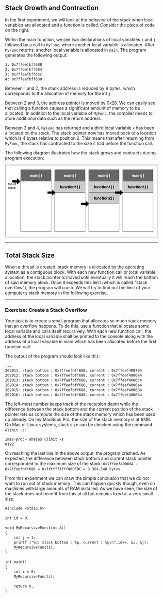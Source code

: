 ## Stack Growth and Contraction

In the first experiment, we will look at the behavior of the stack when local variables are allocated and a function is called. Consider the piece of code on the right.

Within the main function, we see two declarations of local variables `i` and `j` followed by a call to `MyFunc`, where another local variable is allocated. After `MyFunc` returns, another local variable is allocated in `main`.  The program generates the following output: 

```
1: 0x7ffeefbff688 
2: 0x7ffeefbff684 
3: 0x7ffeefbff65c 
4: 0x7ffeefbff680 
```

Between 1 and 2, the stack address is reduced by 4 bytes, which corresponds to the allocation of memory for the int `j`. 

Between 2 and 3, the address pointer is moved by 0x28. We can easily see that calling a function causes a significant amount of memory to be allocated.  In addition to the local variable of `MyFunc`, the compiler needs to store additional data such as the return address. 

Between 3 and 4, `MyFunc` has returned and a third local variable `k` has been allocated on the stack. The stack pointer now has moved back to a location which is 4 bytes relative to position 2. This means that after returning from `MyFunc`, the stack has contracted to the size it had before the function call. 

The following diagram illustrates how the stack grows and contracts during program execution:

![](./C22-FIG2.png)


<!--
%%ulab_page_divider
--><hr/>

## Total Stack Size
When a thread is created, stack memory  is allocated by the operating system as a contiguous block. With each new function call or local variable allocation, the stack pointer is moved until eventually it will reach the bottom of said memory block. Once it exceeds this limit (which is called "stack overflow"), the program will crash. We will try to find out the limit of your computer’s stack memory in the following exercise.

<!--
%%ulab_page_divider
--><hr/>

### Exercise: Create a Stack Overflow
Your task is to create a small program that allocates so much stack memory that an overflow happens. To do this, use a function that allocates some local variable and calls itself recursively. With each new function call, the address of the local variable shall be printed to the console along with the address of a local variable in main which has been allocated before the first function call. 

The output of the program should look like this: 
```
...
262011: stack bottom : 0x7ffeefbff688, current : 0x7ffeef400704
262012: stack bottom : 0x7ffeefbff688, current : 0x7ffeef4006e4
262013: stack bottom : 0x7ffeefbff688, current : 0x7ffeef4006c4
262014: stack bottom : 0x7ffeefbff688, current : 0x7ffeef4006a4
262015: stack bottom : 0x7ffeefbff688, current : 0x7ffeef400684
262016: stack bottom : 0x7ffeefbff688, current : 0x7ffeef400664
```

The left-most number keeps track of the recursion depth while the difference between the stack bottom and the current position of the stack pointer lets us compute the size of the stack memory which has been used up already. On my MacBook Pro, the size of the stack memory is at 8MB. On Mac or Linux systems, stack size can be checked using the command `ulimit -s`:
```
imac-pro:~ ahaja$ ulimit -s
8192
```

On reaching the last line in the above output, the program crashed. As expected, the difference between stack bottom and current stack pointer corresponded to the maximum size of the stack: 
`0x7ffeef400664 - 0x7ffeefbff688 = 0xffffffffff800FDC = 8.384.548 bytes`

From this experiment we can draw the simple conclusion that we do not want to run out of stack memory. This can happen quickly though, even on machines with large amounts of RAM installed. As we have seen, the size of the stack does not benefit from this at all but remains fixed at a very small size. 

```
#include <stdio.h>
    
int id = 0; 

void MyRecursiveFunc(int &i)
{
    int j = 1;
    printf ("%d: stack bottom : %p, current : %p\n",id++, &i, &j);
    MyRecursiveFunc(i);
}

int main()
{
    int i = 0; 
    MyRecursiveFunc(i);

    return 0; 
}
```
